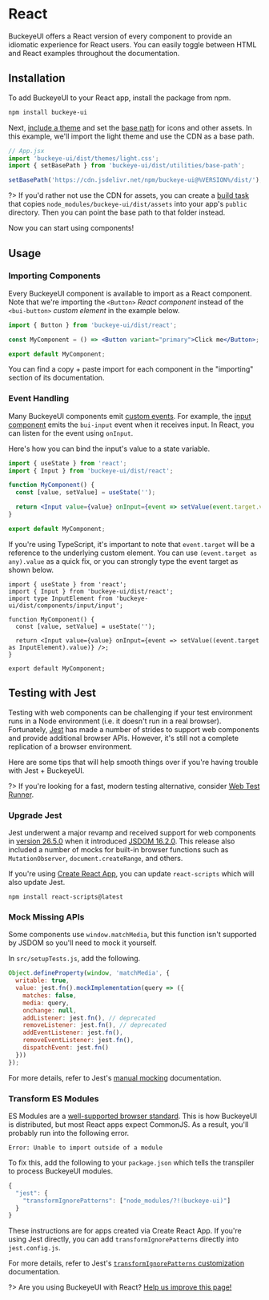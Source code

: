 # React

BuckeyeUI offers a React version of every component to provide an idiomatic experience for React users. You can easily toggle between HTML and React examples throughout the documentation.

## Installation

To add BuckeyeUI to your React app, install the package from npm.

```bash
npm install buckeye-ui
```

Next, [include a theme](/getting-started/themes) and set the [base path](/getting-started/installation#setting-the-base-path) for icons and other assets. In this example, we'll import the light theme and use the CDN as a base path.

```jsx
// App.jsx
import 'buckeye-ui/dist/themes/light.css';
import { setBasePath } from 'buckeye-ui/dist/utilities/base-path';

setBasePath('https://cdn.jsdelivr.net/npm/buckeye-ui@%VERSION%/dist/');
```

?> If you'd rather not use the CDN for assets, you can create a [build task](https://webpack.js.org/plugins/copy-webpack-plugin/) that copies `node_modules/buckeye-ui/dist/assets` into your app's `public` directory. Then you can point the base path to that folder instead.

Now you can start using components!

## Usage

### Importing Components

Every BuckeyeUI component is available to import as a React component. Note that we're importing the `<Button>` _React component_ instead of the `<bui-button>` _custom element_ in the example below.

```jsx
import { Button } from 'buckeye-ui/dist/react';

const MyComponent = () => <Button variant="primary">Click me</Button>;

export default MyComponent;
```

You can find a copy + paste import for each component in the "importing" section of its documentation.

### Event Handling

Many BuckeyeUI components emit [custom events](https://developer.mozilla.org/en-US/docs/Web/API/CustomEvent). For example, the [input component](/components/input) emits the `bui-input` event when it receives input. In React, you can listen for the event using `onInput`.

Here's how you can bind the input's value to a state variable.

```jsx
import { useState } from 'react';
import { Input } from 'buckeye-ui/dist/react';

function MyComponent() {
  const [value, setValue] = useState('');

  return <Input value={value} onInput={event => setValue(event.target.value)} />;
}

export default MyComponent;
```

If you're using TypeScript, it's important to note that `event.target` will be a reference to the underlying custom element. You can use `(event.target as any).value` as a quick fix, or you can strongly type the event target as shown below.

```tsx
import { useState } from 'react';
import { Input } from 'buckeye-ui/dist/react';
import type InputElement from 'buckeye-ui/dist/components/input/input';

function MyComponent() {
  const [value, setValue] = useState('');

  return <Input value={value} onInput={event => setValue((event.target as InputElement).value)} />;
}

export default MyComponent;
```

## Testing with Jest

Testing with web components can be challenging if your test environment runs in a Node environment (i.e. it doesn't run in a real browser). Fortunately, [Jest](https://jestjs.io/) has made a number of strides to support web components and provide additional browser APIs. However, it's still not a complete replication of a browser environment.

Here are some tips that will help smooth things over if you're having trouble with Jest + BuckeyeUI.

?> If you're looking for a fast, modern testing alternative, consider [Web Test Runner](https://modern-web.dev/docs/test-runner/overview/).

### Upgrade Jest

Jest underwent a major revamp and received support for web components in [version 26.5.0](https://github.com/facebook/jest/blob/main/CHANGELOG.md#2650) when it introduced [JSDOM 16.2.0](https://github.com/jsdom/jsdom/blob/master/Changelog.md#1620). This release also included a number of mocks for built-in browser functions such as `MutationObserver`, `document.createRange`, and others.

If you're using [Create React App](https://reactjs.org/docs/create-a-new-react-app.html#create-react-app), you can update `react-scripts` which will also update Jest.

```
npm install react-scripts@latest
```

### Mock Missing APIs

Some components use `window.matchMedia`, but this function isn't supported by JSDOM so you'll need to mock it yourself.

In `src/setupTests.js`, add the following.

```js
Object.defineProperty(window, 'matchMedia', {
  writable: true,
  value: jest.fn().mockImplementation(query => ({
    matches: false,
    media: query,
    onchange: null,
    addListener: jest.fn(), // deprecated
    removeListener: jest.fn(), // deprecated
    addEventListener: jest.fn(),
    removeEventListener: jest.fn(),
    dispatchEvent: jest.fn()
  }))
});
```

For more details, refer to Jest's [manual mocking](https://jestjs.io/docs/manual-mocks#mocking-methods-which-are-not-implemented-in-jsdom) documentation.

### Transform ES Modules

ES Modules are a [well-supported browser standard](https://hacks.mozilla.org/2018/03/es-modules-a-cartoon-deep-dive/). This is how BuckeyeUI is distributed, but most React apps expect CommonJS. As a result, you'll probably run into the following error.

```
Error: Unable to import outside of a module
```

To fix this, add the following to your `package.json` which tells the transpiler to process BuckeyeUI modules.

```js
{
  "jest": {
    "transformIgnorePatterns": ["node_modules/?!(buckeye-ui)"]
  }
}
```

These instructions are for apps created via Create React App. If you're using Jest directly, you can add `transformIgnorePatterns` directly into `jest.config.js`.

For more details, refer to Jest's [`transformIgnorePatterns` customization](https://jestjs.io/docs/tutorial-react-native#transformignorepatterns-customization) documentation.

?> Are you using BuckeyeUI with React? [Help us improve this page!](https://github.com/bfdeloitte/buckeye-ui/blob/main/docs/frameworks/react.md)
